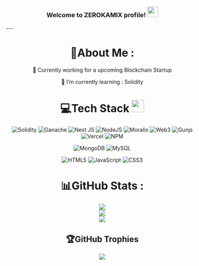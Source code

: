 <h3 align="center">
  Welcome to ZEROKAMIX profile!
  <img src="https://media.giphy.com/media/hvRJCLFzcasrR4ia7z/giphy.gif" width="28">
</h3>
---
<div align="center">
  
# 💫About Me :
🔭 Currently working for a upcoming Blockchain Startup
  
🌱 I’m currently learning : Solidity


# 💻Tech Stack <img src = "https://media2.giphy.com/media/QssGEmpkyEOhBCb7e1/giphy.gif?cid=ecf05e47a0n3gi1bfqntqmob8g9aid1oyj2wr3ds3mg700bl&rid=giphy.gif" width = 32px> 
  
  ![Solidity](https://img.shields.io/badge/Solidity-%23000000.svg?style=for-the-badge&logo=Solidity&logoColor=white)
  ![Ganache](https://img.shields.io/badge/Ganache-%23000000.svg?style=for-the-badge&logo=Ganache&logoColor=white)
  ![Next JS](https://img.shields.io/badge/Next-black?style=for-the-badge&logo=next.js&logoColor=white) 
  ![NodeJS](https://img.shields.io/badge/node.js-%23000000?style=for-the-badge&logo=node.js&logoColor=white)
  ![Moralis](https://img.shields.io/badge/moralis-%23000000.svg?style=for-the-badge&logo=moralis&logoColor=white) 
  ![Web3](https://img.shields.io/badge/web3.js-%23000000.svg?style=for-the-badge&logo=web3.js&logoColor=white) 
  ![Gunjs](https://img.shields.io/badge/gun.js-%23000000.svg?style=for-the-badge&logo=gun.js&logoColor=white) 
  ![Vercel](https://img.shields.io/badge/vercel-%23000000.svg?style=for-the-badge&logo=vercel&logoColor=white) 
  ![NPM](https://img.shields.io/badge/NPM-%23000000.svg?style=for-the-badge&logo=npm&logoColor=white) 

  ![MongoDB](https://img.shields.io/badge/MongoDB-%234ea94b.svg?style=for-the-badge&logo=mongodb&logoColor=white)
  ![MySQL](https://img.shields.io/badge/MySQL-%231572B6.svg?style=for-the-badge&logo=MySQL&logoColor=white)
  
![HTML5](https://img.shields.io/badge/html5-%23E34F26.svg?style=for-the-badge&logo=html5&logoColor=white) ![JavaScript](https://img.shields.io/badge/javascript-%23323330.svg?style=for-the-badge&logo=javascript&logoColor=%23F7DF1E) ![CSS3](https://img.shields.io/badge/css3-%231572B6.svg?style=for-the-badge&logo=css3&logoColor=white)
  
  
# 📊GitHub Stats :
![](https://github-readme-stats.vercel.app/api?username=zerokamix&theme=algolia&hide_border=false&include_all_commits=false&count_private=false)<br/>
![](https://github-readme-streak-stats.herokuapp.com/?user=zerokamix&theme=algolia&hide_border=false)<br/>
![](https://github-readme-stats.vercel.app/api/top-langs/?username=zerokamix&theme=algolia&hide_border=false&include_all_commits=false&count_private=false&layout=compact)

## 🏆GitHub Trophies
![](https://github-profile-trophy.vercel.app/?username=zerokamix&theme=discord&no-frame=false&no-bg=false&margin-w=4)

</div>
